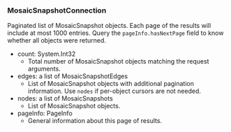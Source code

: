 ### MosaicSnapshotConnection
Paginated list of MosaicSnapshot objects. Each page of the results will include at most 1000 entries. Query the `pageInfo.hasNextPage` field to know whether all objects were returned.

- count: System.Int32
  - Total number of MosaicSnapshot objects matching the request arguments.
- edges: a list of MosaicSnapshotEdges
  - List of MosaicSnapshot objects with additional pagination information. Use `nodes` if per-object cursors are not needed.
- nodes: a list of MosaicSnapshots
  - List of MosaicSnapshot objects.
- pageInfo: PageInfo
  - General information about this page of results.

